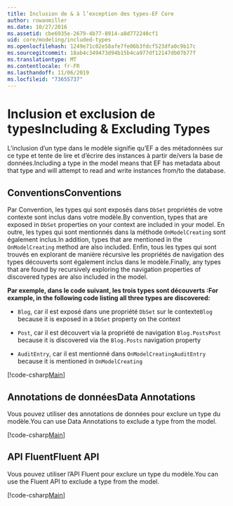 ```yaml
---
title: Inclusion de & à l’exception des types-EF Core
author: rowanmiller
ms.date: 10/27/2016
ms.assetid: cbe6935e-2679-4b77-8914-a8d772240cf1
uid: core/modeling/included-types
ms.openlocfilehash: 1249e71c02e58afe7fe06b3fdcf523dfa0c9b17c
ms.sourcegitcommit: 18ab4c349473d94b15b4ca977df12147db07b77f
ms.translationtype: MT
ms.contentlocale: fr-FR
ms.lasthandoff: 11/06/2019
ms.locfileid: "73655737"
---
```

# <a name="including--excluding-types"></a><span data-ttu-id="f592d-102">Inclusion et exclusion de types</span><span class="sxs-lookup"><span data-stu-id="f592d-102">Including & Excluding Types</span></span>

<span data-ttu-id="f592d-103">L’inclusion d’un type dans le modèle signifie qu’EF a des métadonnées sur ce type et tente de lire et d’écrire des instances à partir de/vers la base de données.</span><span class="sxs-lookup"><span data-stu-id="f592d-103">Including a type in the model means that EF has metadata about that type and will attempt to read and write instances from/to the database.</span></span>

## <a name="conventions"></a><span data-ttu-id="f592d-104">Conventions</span><span class="sxs-lookup"><span data-stu-id="f592d-104">Conventions</span></span>

<span data-ttu-id="f592d-105">Par Convention, les types qui sont exposés dans `DbSet` propriétés de votre contexte sont inclus dans votre modèle.</span><span class="sxs-lookup"><span data-stu-id="f592d-105">By convention, types that are exposed in `DbSet` properties on your context are included in your model.</span></span> <span data-ttu-id="f592d-106">En outre, les types qui sont mentionnés dans la méthode `OnModelCreating` sont également inclus.</span><span class="sxs-lookup"><span data-stu-id="f592d-106">In addition, types that are mentioned in the `OnModelCreating` method are also included.</span></span> <span data-ttu-id="f592d-107">Enfin, tous les types qui sont trouvés en explorant de manière récursive les propriétés de navigation des types découverts sont également inclus dans le modèle.</span><span class="sxs-lookup"><span data-stu-id="f592d-107">Finally, any types that are found by recursively exploring the navigation properties of discovered types are also included in the model.</span></span>

<span data-ttu-id="f592d-108">**Par exemple, dans le code suivant, les trois types sont découverts :**</span><span class="sxs-lookup"><span data-stu-id="f592d-108">**For example, in the following code listing all three types are discovered:**</span></span>

* <span data-ttu-id="f592d-109">`Blog`, car il est exposé dans une propriété `DbSet` sur le contexte</span><span class="sxs-lookup"><span data-stu-id="f592d-109">`Blog` because it is exposed in a `DbSet` property on the context</span></span>

* <span data-ttu-id="f592d-110">`Post`, car il est découvert via la propriété de navigation `Blog.Posts`</span><span class="sxs-lookup"><span data-stu-id="f592d-110">`Post` because it is discovered via the `Blog.Posts` navigation property</span></span>

* <span data-ttu-id="f592d-111">`AuditEntry`, car il est mentionné dans `OnModelCreating`</span><span class="sxs-lookup"><span data-stu-id="f592d-111">`AuditEntry` because it is mentioned in `OnModelCreating`</span></span>

[!code-csharp[Main](../../../samples/core/Modeling/Conventions/IncludedTypes.cs?name=IncludedTypes&highlight=3,7,16)]

## <a name="data-annotations"></a><span data-ttu-id="f592d-112">Annotations de données</span><span class="sxs-lookup"><span data-stu-id="f592d-112">Data Annotations</span></span>

<span data-ttu-id="f592d-113">Vous pouvez utiliser des annotations de données pour exclure un type du modèle.</span><span class="sxs-lookup"><span data-stu-id="f592d-113">You can use Data Annotations to exclude a type from the model.</span></span>

[!code-csharp[Main](../../../samples/core/Modeling/DataAnnotations/IgnoreType.cs?highlight=20)]

## <a name="fluent-api"></a><span data-ttu-id="f592d-114">API Fluent</span><span class="sxs-lookup"><span data-stu-id="f592d-114">Fluent API</span></span>

<span data-ttu-id="f592d-115">Vous pouvez utiliser l’API Fluent pour exclure un type du modèle.</span><span class="sxs-lookup"><span data-stu-id="f592d-115">You can use the Fluent API to exclude a type from the model.</span></span>

[!code-csharp[Main](../../../samples/core/Modeling/FluentAPI/IgnoreType.cs?highlight=12)]
